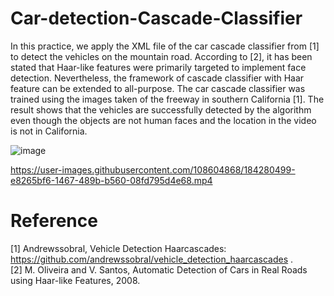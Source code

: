 # Car-detection-Cascade-Classifier


In this practice, we apply the XML file of the car cascade classifier from [1] to detect the vehicles on the mountain road. According to [2], it has been stated that Haar-like features were primarily targeted to implement face detection. Nevertheless, the framework of cascade classifier with Haar feature can be extended to all-purpose. The car cascade classifier was trained using the images taken of the freeway in southern California [1]. The result shows that the vehicles are successfully detected by the algorithm even though the objects are not human faces and the location in the video is not in California. 


![image](https://user-images.githubusercontent.com/108604868/184280481-c9ad9f12-fc61-4bf1-97eb-409d2527f686.png)




https://user-images.githubusercontent.com/108604868/184280499-e8265bf6-1467-489b-b560-08fd795d4e68.mp4



# Reference
[1] Andrewssobral, Vehicle Detection Haarcascades:
https://github.com/andrewssobral/vehicle_detection_haarcascades .  
[2] M. Oliveira and V. Santos, Automatic Detection of Cars in Real Roads using Haar-like Features, 2008.


